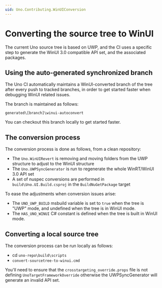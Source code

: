 ```yaml
---
uid: Uno.Contributing.WinUIConversion
---
```


# Converting the source tree to WinUI

The current Uno source tree is based on UWP, and the CI uses a specific step to generate the WinUI 3.0 compatible API set, and the associated packages.

## Using the auto-generated synchronized branch
The Uno CI automatically maintains a WinUI-converted branch of the tree after every push to tracked branches, in order to get started faster when debugging WinUI related issues.

The branch is maintained as follows:
```
generated\[branch]\winui-autoconvert
```

You can checkout this branch locally to get started faster.

## The conversion process
The conversion process is done as follows, from a clean repository:
- The `Uno.WinUIRevert` is removing and moving folders from the UWP structure to adjust to the WinUI structure
- The `Uno.UWPSyncGenerator` is run to regenerate the whole WinRT/WinUI 3.0 API set
- A set of nuspec conversions are performed in `build\Uno.UI.Build.csproj` in the `BuildNuGetPackage` target

To ease the adjustments when conversion issues arise:
- The `UNO_UWP_BUILD` msbuild variable is set to `true` when the tree is "UWP" mode, and undefined when the tree is in WinUI mode.
- The `HAS_UNO_WINUI` C# constant is defined when the tree is built in WinUI mode.

## Converting a local source tree
The conversion process can be run locally as follows:
- cd `uno-repo\build\scripts`
- `convert-sourcetree-to-winui.cmd`

You'll need to ensure that the `crosstargeting_override.props` file is not defining `UnoTargetFrameworkOverride` otherwise the UWPSyncGenerator will generate an invalid API set.
